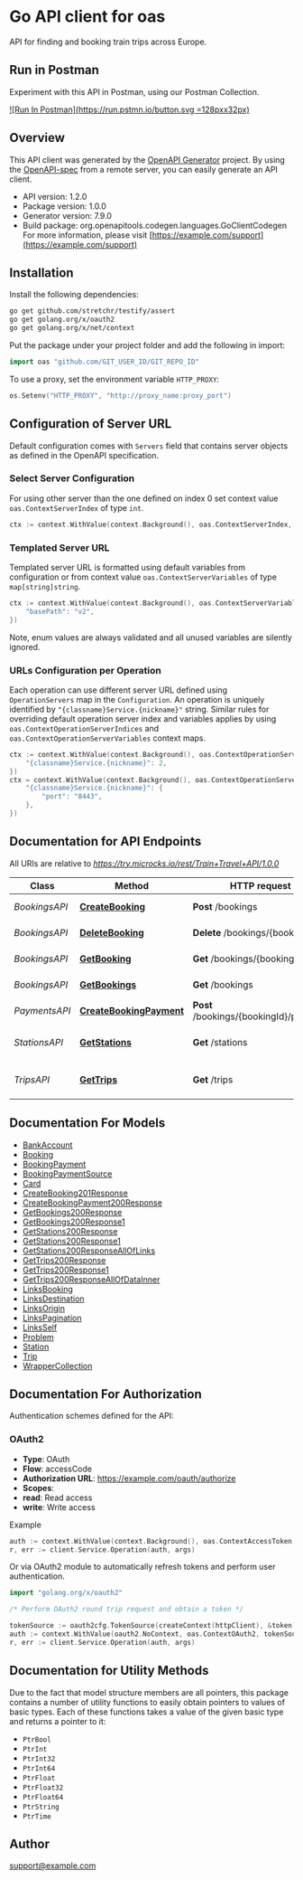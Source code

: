 # Go API client for oas

API for finding and booking train trips across Europe.

## Run in Postman

Experiment with this API in Postman, using our Postman Collection.

[![Run In Postman](https://run.pstmn.io/button.svg =128pxx32px)](https://app.getpostman.com/run-collection/9265903-7a75a0d0-b108-4436-ba54-c6139698dc08?action=collection%2Ffork&source=rip_markdown&collection-url=entityId%3D9265903-7a75a0d0-b108-4436-ba54-c6139698dc08%26entityType%3Dcollection%26workspaceId%3Df507f69d-9564-419c-89a2-cb8e4c8c7b8f)


## Overview
This API client was generated by the [OpenAPI Generator](https://openapi-generator.tech) project.  By using the [OpenAPI-spec](https://www.openapis.org/) from a remote server, you can easily generate an API client.

- API version: 1.2.0
- Package version: 1.0.0
- Generator version: 7.9.0
- Build package: org.openapitools.codegen.languages.GoClientCodegen
For more information, please visit [https://example.com/support](https://example.com/support)

## Installation

Install the following dependencies:

```sh
go get github.com/stretchr/testify/assert
go get golang.org/x/oauth2
go get golang.org/x/net/context
```

Put the package under your project folder and add the following in import:

```go
import oas "github.com/GIT_USER_ID/GIT_REPO_ID"
```

To use a proxy, set the environment variable `HTTP_PROXY`:

```go
os.Setenv("HTTP_PROXY", "http://proxy_name:proxy_port")
```

## Configuration of Server URL

Default configuration comes with `Servers` field that contains server objects as defined in the OpenAPI specification.

### Select Server Configuration

For using other server than the one defined on index 0 set context value `oas.ContextServerIndex` of type `int`.

```go
ctx := context.WithValue(context.Background(), oas.ContextServerIndex, 1)
```

### Templated Server URL

Templated server URL is formatted using default variables from configuration or from context value `oas.ContextServerVariables` of type `map[string]string`.

```go
ctx := context.WithValue(context.Background(), oas.ContextServerVariables, map[string]string{
	"basePath": "v2",
})
```

Note, enum values are always validated and all unused variables are silently ignored.

### URLs Configuration per Operation

Each operation can use different server URL defined using `OperationServers` map in the `Configuration`.
An operation is uniquely identified by `"{classname}Service.{nickname}"` string.
Similar rules for overriding default operation server index and variables applies by using `oas.ContextOperationServerIndices` and `oas.ContextOperationServerVariables` context maps.

```go
ctx := context.WithValue(context.Background(), oas.ContextOperationServerIndices, map[string]int{
	"{classname}Service.{nickname}": 2,
})
ctx = context.WithValue(context.Background(), oas.ContextOperationServerVariables, map[string]map[string]string{
	"{classname}Service.{nickname}": {
		"port": "8443",
	},
})
```

## Documentation for API Endpoints

All URIs are relative to *https://try.microcks.io/rest/Train+Travel+API/1.0.0*

Class | Method | HTTP request | Description
------------ | ------------- | ------------- | -------------
*BookingsAPI* | [**CreateBooking**](docs/BookingsAPI.md#createbooking) | **Post** /bookings | Create a booking
*BookingsAPI* | [**DeleteBooking**](docs/BookingsAPI.md#deletebooking) | **Delete** /bookings/{bookingId} | Delete a booking
*BookingsAPI* | [**GetBooking**](docs/BookingsAPI.md#getbooking) | **Get** /bookings/{bookingId} | Get a booking
*BookingsAPI* | [**GetBookings**](docs/BookingsAPI.md#getbookings) | **Get** /bookings | List existing bookings
*PaymentsAPI* | [**CreateBookingPayment**](docs/PaymentsAPI.md#createbookingpayment) | **Post** /bookings/{bookingId}/payment | Pay for a Booking
*StationsAPI* | [**GetStations**](docs/StationsAPI.md#getstations) | **Get** /stations | Get a list of train stations
*TripsAPI* | [**GetTrips**](docs/TripsAPI.md#gettrips) | **Get** /trips | Get available train trips


## Documentation For Models

 - [BankAccount](docs/BankAccount.md)
 - [Booking](docs/Booking.md)
 - [BookingPayment](docs/BookingPayment.md)
 - [BookingPaymentSource](docs/BookingPaymentSource.md)
 - [Card](docs/Card.md)
 - [CreateBooking201Response](docs/CreateBooking201Response.md)
 - [CreateBookingPayment200Response](docs/CreateBookingPayment200Response.md)
 - [GetBookings200Response](docs/GetBookings200Response.md)
 - [GetBookings200Response1](docs/GetBookings200Response1.md)
 - [GetStations200Response](docs/GetStations200Response.md)
 - [GetStations200Response1](docs/GetStations200Response1.md)
 - [GetStations200ResponseAllOfLinks](docs/GetStations200ResponseAllOfLinks.md)
 - [GetTrips200Response](docs/GetTrips200Response.md)
 - [GetTrips200Response1](docs/GetTrips200Response1.md)
 - [GetTrips200ResponseAllOfDataInner](docs/GetTrips200ResponseAllOfDataInner.md)
 - [LinksBooking](docs/LinksBooking.md)
 - [LinksDestination](docs/LinksDestination.md)
 - [LinksOrigin](docs/LinksOrigin.md)
 - [LinksPagination](docs/LinksPagination.md)
 - [LinksSelf](docs/LinksSelf.md)
 - [Problem](docs/Problem.md)
 - [Station](docs/Station.md)
 - [Trip](docs/Trip.md)
 - [WrapperCollection](docs/WrapperCollection.md)


## Documentation For Authorization


Authentication schemes defined for the API:
### OAuth2


- **Type**: OAuth
- **Flow**: accessCode
- **Authorization URL**: https://example.com/oauth/authorize
- **Scopes**: 
 - **read**: Read access
 - **write**: Write access

Example

```go
auth := context.WithValue(context.Background(), oas.ContextAccessToken, "ACCESSTOKENSTRING")
r, err := client.Service.Operation(auth, args)
```

Or via OAuth2 module to automatically refresh tokens and perform user authentication.

```go
import "golang.org/x/oauth2"

/* Perform OAuth2 round trip request and obtain a token */

tokenSource := oauth2cfg.TokenSource(createContext(httpClient), &token)
auth := context.WithValue(oauth2.NoContext, oas.ContextOAuth2, tokenSource)
r, err := client.Service.Operation(auth, args)
```


## Documentation for Utility Methods

Due to the fact that model structure members are all pointers, this package contains
a number of utility functions to easily obtain pointers to values of basic types.
Each of these functions takes a value of the given basic type and returns a pointer to it:

* `PtrBool`
* `PtrInt`
* `PtrInt32`
* `PtrInt64`
* `PtrFloat`
* `PtrFloat32`
* `PtrFloat64`
* `PtrString`
* `PtrTime`

## Author

support@example.com

